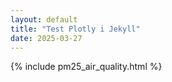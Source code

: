 ```yaml
---
layout: default 
title: "Test Plotly i Jekyll"
date: 2025-03-27
---
```


{% include pm25_air_quality.html %}
